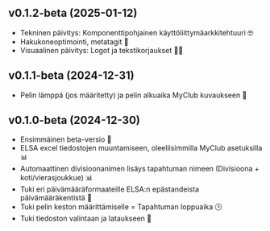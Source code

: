 <!--
# Changelog

This changelog is printed on the application at /changelog
-->

## v0.1.2-beta (2025-01-12)
- Tekninen päivitys: Komponenttipohjainen käyttöliittymäarkkitehtuuri 🤓
- Hakukoneoptimointi, metatagit 🔎
- Visuaalinen päivitys: Logot ja tekstikorjaukset 💅🏻

## v0.1.1-beta (2024-12-31)
- Pelin lämppä (jos määritetty) ja pelin alkuaika MyClub kuvaukseen 📅

## v0.1.0-beta (2024-12-30)
- Ensimmäinen beta-versio 🎉
- ELSA excel tiedostojen muuntamiseen, oleellisimmilla MyClub asetuksilla 📊
- Automaattinen divisioonanimen lisäys tapahtuman nimeen (Divisioona + koti/vierasjoukkue) 📊
- Tuki eri päivämääräformaateille ELSA:n epästandeista päivämääräkentistä 📅
- Tuki pelin keston määrittämiselle = Tapahtuman loppuaika 🕒
- Tuki tiedoston valintaan ja lataukseen 📂
